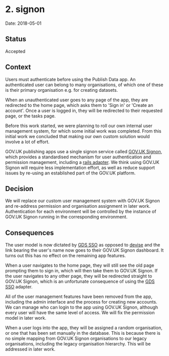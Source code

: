 # 2. signon

Date: 2018-05-01

## Status

Accepted

## Context

Users must authenticate before using the Publish Data app. An authenticated user can belong to many organisations, of which one of these is their primary organisation e.g. for creating datasets.

When an unauthenticated user goes to any page of the app, they are redirected to the home page, which asks them to 'Sign in' or 'Create an account'. Once a user is logged in, they will be redirected to their requested page, or the tasks page.

Before this work started, we were planning to roll our own internal user management system, for which some initial work was completed. From this initial work we concluded that making our own custom solution would involve a lot of effort.

GOV.UK publishing apps use a single signon service called [GOV.UK Signon](https://github.com/alphagov/signon), which provides a standardised mechanism for user authentication and permission management, including a [rails adapter](https://github.com/alphagov/gds-sso). We think using GOV.UK Signon will require less implementation effort, as well as reduce support issues by re-using an established part of the GOV.UK platform.

## Decision

We will replace our custom user management system with GOV.UK Signon and re-address permission and organisation assignment in later work. Authentication for each environment will be controlled by the instance of GOV.UK Signon running in the corresponding environment.

## Consequences

The user model is now dictated by [GDS SSO](https://github.com/alphagov/gds-sso) as opposed to [devise](https://github.com/plataformatec/devise) and the link bearing the user's name now goes to their GOV.UK Signon dashboard. It turns out this has no effect on the remaining app features.

When a user navigates to the home page, they will still see the old page prompting them to sign in, which will then take them to GOV.UK Signon. If the user navigates to any other page, they will be redirected straight to GOV.UK Signon, which is an unfortunate consequence of using the [GDS SSO](https://github.com/alphagov/gds-sso) adapter.

All of the user management features have been removed from the app, including the admin interface and the process for creating new accounts. We can manage who can login to the app using GOV.UK Signon, although every user will have the same level of access. We will fix the permission model in later work.

When a user logs into the app, they will be assigned a random organisation, or one that has been set manually in the database. This is because there is no simple mapping from GOV.UK Signon organisations to our legacy organisations, including the legacy organisation hierarchy. This will be addressed in later work.
